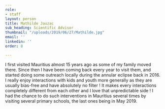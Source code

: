 ```yaml
---
role:
- staff
layout: person
title: Mathilde Jauzac
sub_heading: Scientific Advisor
thumbnail: "/uploads/2019/06/27/Mathilde.jpg"
email: ''
linkedin: ''
order: 8

---
```

I first visited Mauritius almost 15 years ago as some of my family moved there. Since then I have been coming back every year to visit them, and started doing some outreach locally during the annular eclipse back in 2016. I really enjoy interactions with kids and youth more generally as they are usually bias-free and have absolutely no filter ! It makes every interactions completely different from each other and I love that unpredictable side ! I had the chance to do such interventions in Mauritius several times by visiting several primary schools, the last ones being in May 2019.